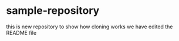 # sample-repository
this is new repository to show how cloning works
we have edited the README file
